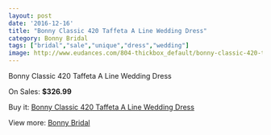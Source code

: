 ```yaml
---
layout: post
date: '2016-12-16'
title: "Bonny Classic 420 Taffeta A Line Wedding Dress"
category: Bonny Bridal
tags: ["bridal","sale","unique","dress","wedding"]
image: http://www.eudances.com/804-thickbox_default/bonny-classic-420-taffeta-a-line-wedding-dress.jpg
---
```

Bonny Classic 420 Taffeta A Line Wedding Dress

On Sales: **$326.99**
<a href="https://www.eudances.com/en/bonny-bridal/271-bonny-classic-420-taffeta-a-line-wedding-dress.html"><amp-img layout="responsive" width="600" height="600" src="//www.eudances.com/804-thickbox_default/bonny-classic-420-taffeta-a-line-wedding-dress.jpg" alt="Bonny Classic 420 Taffeta A Line Wedding Dress 0" /></a>
<a href="https://www.eudances.com/en/bonny-bridal/271-bonny-classic-420-taffeta-a-line-wedding-dress.html"><amp-img layout="responsive" width="600" height="600" src="//www.eudances.com/805-thickbox_default/bonny-classic-420-taffeta-a-line-wedding-dress.jpg" alt="Bonny Classic 420 Taffeta A Line Wedding Dress 1" /></a>

Buy it: [Bonny Classic 420 Taffeta A Line Wedding Dress](https://www.eudances.com/en/bonny-bridal/271-bonny-classic-420-taffeta-a-line-wedding-dress.html "Bonny Classic 420 Taffeta A Line Wedding Dress")

View more: [Bonny Bridal](https://www.eudances.com/en/3-bonny-bridal "Bonny Bridal")